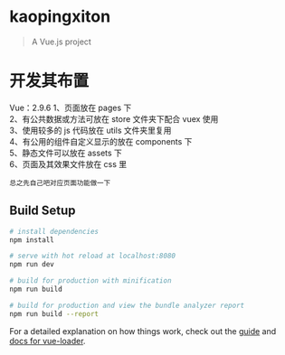 # kaopingxiton

> A Vue.js project

# 开发其布置

Vue：2.9.6
1、页面放在 pages 下<br>
2、有公共数据或方法可放在 store 文件夹下配合 vuex 使用<br>
3、使用较多的 js 代码放在 utils 文件夹里复用<br>
4、有公用的组件自定义显示的放在 components 下<br>
5、静态文件可以放在 assets 下<br>
6、页面及其效果文件放在 css 里

    总之先自己吧对应页面功能做一下

## Build Setup

```bash
# install dependencies
npm install

# serve with hot reload at localhost:8080
npm run dev

# build for production with minification
npm run build

# build for production and view the bundle analyzer report
npm run build --report
```

For a detailed explanation on how things work, check out the [guide](http://vuejs-templates.github.io/webpack/) and [docs for vue-loader](http://vuejs.github.io/vue-loader).
